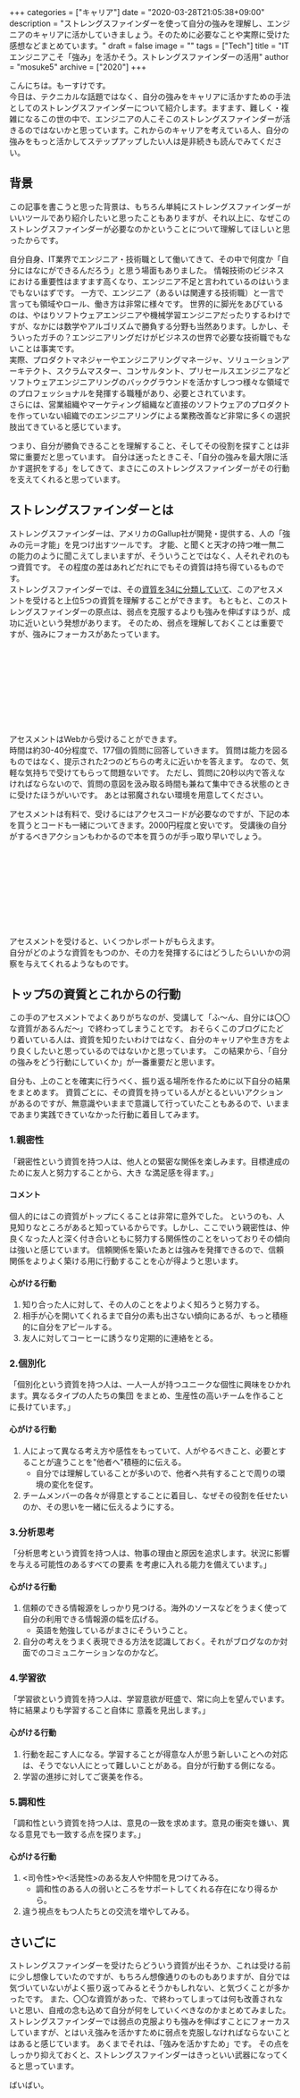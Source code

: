 +++
categories = ["キャリア"]
date = "2020-03-28T21:05:38+09:00"
description = "ストレングスファインダーを使って自分の強みを理解し、エンジニアのキャリアに活かしていきましょう。そのために必要なことや実際に受けた感想などまとめています。"
draft = false
image = ""
tags = ["Tech"]
title = "ITエンジニアこそ「強み」を活かそう。ストレングスファインダーの活用"
author = "mosuke5"
archive = ["2020"]
+++

こんにちは。もーすけです。  
今日は、テクニカルな話題ではなく、自分の強みをキャリアに活かすための手法としてのストレングスファインダーについて紹介します。ますます、難しく・複雑になるこの世の中で、エンジニアの人こそこのストレングスファインダーが活きるのではないかと思っています。これからのキャリアを考えている人、自分の強みをもっと活かしてステップアップしたい人は是非続きも読んでみてください。
<!--more-->

## 背景
この記事を書こうと思った背景は、もちろん単純にストレングスファインダーがいいツールであり紹介したいと思ったこともありますが、それ以上に、なぜこのストレングスファインダーが必要なのかということについて理解してほしいと思ったからです。

自分自身、IT業界でエンジニア・技術職として働いてきて、その中で何度か「自分にはなにができるんだろう」と思う場面もありました。
情報技術のビジネスにおける重要性はますます高くなり、エンジニア不足と言われているのはいうまでもないはずです。
一方で、エンジニア（あるいは関連する技術職）と一言で言っても領域やロール、働き方は非常に様々です。
世界的に脚光をあびているのは、やはりソフトウェアエンジニアや機械学習エンジニアだったりするわけですが、なかには数学やアルゴリズムで勝負する分野も当然あります。しかし、そういったガチの？エンジニアリングだけがビジネスの世界で必要な技術職でもないことは事実です。  
実際、プロダクトマネジャーやエンジニアリングマネージャ、ソリューションアーキテクト、スクラムマスター、コンサルタント、プリセールスエンジニアなどソフトウェアエンジニアリングのバックグラウンドを活かすしつつ様々な領域でのプロフェッショナルを発揮する職種があり、必要とされています。  
さらには、営業組織やマーケティング組織など直接のソフトウェアのプロダクトを作っていない組織でのエンジニアリングによる業務改善など非常に多くの選択肢出てきていると感じています。

つまり、自分が勝負できることを理解すること、そしてその役割を探すことは非常に重要だと思っています。
自分は迷ったときこそ、「自分の強みを最大限に活かす選択をする」をしてきて、まさにこのストレングスファインダーがその行動を支えてくれると思っています。

## ストレングスファインダーとは
ストレングスファインダーは、アメリカのGallup社が開発・提供する、人の「強みの元＝才能」を見つけ出すツールです。
才能、と聞くと天才の持つ唯一無二の能力のように聞こえてしまいますが、そういうことではなく、人それぞれのもつ資質です。
その程度の差はあれどだれにでもその資質は持ち得ているものです。  
ストレングスファインダーでは、その[資質を34に分類していて](https://www.gallup.com/cliftonstrengths/ja/253721/CliftonStrengths-34%E8%B3%87%E8%B3%AA.aspx)、このアセスメントを受けると上位5つの資質を理解することができます。
もともと、このストレングスファインダーの原点は、弱点を克服するよりも強みを伸ばすほうが、成功に近いという発想があります。
そのため、弱点を理解しておくことは重要ですが、強みにフォーカスがあたっています。

<div class="iframely-embed"><div class="iframely-responsive" style="height: 140px; padding-bottom: 0;"><a href="https://www.gallup.com/cliftonstrengths/ja/home.aspx" data-iframely-url="//cdn.iframe.ly/A4EKrXb?iframe=card-small"></a></div></div><script async src="//cdn.iframe.ly/embed.js" charset="utf-8"></script>

アセスメントはWebから受けることができます。  
時間は約30-40分程度で、177個の質問に回答していきます。
質問は能力を図るものではなく、提示された2つのどちらの考えに近いかを答えます。
なので、気軽な気持ちで受けてもらって問題ないです。
ただし、質問に20秒以内で答えなければならないので、質問の意図を汲み取る時間も兼ねて集中できる状態のときに受けたほうがいいです。
あとは邪魔されない環境を用意してください。

アセスメントは有料で、受けるにはアクセスコードが必要なのですが、下記の本を買うとコードも一緒についてきます。2000円程度と安いです。
受講後の自分がするべきアクションもわかるので本を買うのが手っ取り早いでしょう。

<div class="iframely-embed"><div class="iframely-responsive" style="height: 140px; padding-bottom: 0;"><a href="https://www.amazon.co.jp/%25E3%2581%2595%25E3%2581%2582%25E3%2580%2581%25E6%2589%258D%25E8%2583%25BD-%25E3%2581%2598%25E3%2581%25B6%25E3%2582%2593-%25E3%2581%25AB%25E7%259B%25AE%25E8%25A6%259A%25E3%2582%2581%25E3%2582%2588%25E3%2581%2586-%25E6%2596%25B0%25E7%2589%2588-%25E3%2582%25B9%25E3%2583%2588%25E3%2583%25AC%25E3%2583%25B3%25E3%2582%25B0%25E3%2582%25B9%25E3%2583%25BB%25E3%2583%2595%25E3%2582%25A1%25E3%2582%25A4%25E3%2583%25B3%25E3%2583%2580%25E3%2583%25BC2-0/dp/4532321433" data-iframely-url="//cdn.iframe.ly/ZSHwoq9?iframe=card-small"></a></div></div><script async src="//cdn.iframe.ly/embed.js" charset="utf-8"></script>

アセスメントを受けると、いくつかレポートがもらえます。  
自分がどのような資質をもつのか、その力を発揮するにはどうしたらいいかの洞察を与えてくれるようなものです。

## トップ5の資質とこれからの行動
この手のアセスメントでよくありがちなのが、受講して「ふ〜ん、自分には〇〇な資質があるんだ〜」で終わってしまうことです。
おそらくこのブログにたどり着いている人は、資質を知りたいわけではなく、自分のキャリアや生き方をより良くしたいと思っているのではないかと思っています。
この結果から、「自分の強みをどう行動にしていくか」が一番重要だと思います。

自分も、上のことを確実に行うべく、振り返る場所を作るために以下自分の結果をまとめます。
資質ごとに、その資質を持っている人がとるといいアクションがあるのですが、無意識やいままで意識して行っていたこともあるので、いままであまり実践できていなかった行動に着目してみます。

### 1.親密性
「親密性という資質を持つ人は、他人との緊密な関係を楽しみます。目標達成のために友人と努力することから、大き
な満足感を得ます。」

#### コメント
個人的にはこの資質がトップにくることは非常に意外でした。
というのも、人見知りなところがあると知っているからです。しかし、ここでいう親密性は、仲良くなった人と深く付き合いともに努力する関係性のことをいっておりその傾向は強いと感じています。
信頼関係を築いたあとは強みを発揮できるので、信頼関係をよりよく築ける用に行動することを心が得ようと思います。

#### 心がける行動
1. 知り合った人に対して、その人のことをよりよく知ろうと努力する。
1. 相手が心を開いてくれるまで自分の素も出さない傾向にあるが、もっと積極的に自分をアピールする。
1. 友人に対してコーヒーに誘うなり定期的に連絡をとる。

### 2.個別化
「個別化という資質を持つ人は、一人一人が持つユニークな個性に興味をひかれます。異なるタイプの人たちの集団
をまとめ、生産性の高いチームを作ることに長けています。」

#### 心がける行動
1. 人によって異なる考え方や感性をもっていて、人がやるべきこと、必要とすることが違うことを"他者へ"積極的に伝える。
    - 自分では理解していることが多いので、他者へ共有することで周りの環境の変化を促す。
1. チームメンバーの各々が得意とすることに着目し、なぜその役割を任せたいのか、その思いを一緒に伝えるようにする。

### 3.分析思考
「分析思考という資質を持つ人は、物事の理由と原因を追求します。状況に影響を与える可能性のあるすべての要素
を考慮に入れる能力を備えています。」

#### 心がける行動
1. 信頼のできる情報源をしっかり見つける。海外のソースなどをうまく使って自分の利用できる情報源の幅を広げる。
    - 英語を勉強しているがまさにそういうこと。
1. 自分の考えをうまく表現できる方法を認識しておく。それがブログなのか対面でのコミュニケーションなのかなど。

### 4.学習欲
「学習欲という資質を持つ人は、学習意欲が旺盛で、常に向上を望んでいます。特に結果よりも学習すること自体に
意義を見出します。」

#### 心がける行動
1. 行動を起こす人になる。学習することが得意な人が思う新しいことへの対応は、そうでない人にとって難しいことがある。自分が行動する側になる。
1. 学習の進捗に対してご褒美を作る。

### 5.調和性
「調和性という資質を持つ人は、意見の一致を求めます。意見の衝突を嫌い、異なる意見でも一致する点を探ります。」

#### 心がける行動
1. <司令性>や<活発性>のある友人や仲間を見つけてみる。
    - 調和性のある人の弱いところをサポートしてくれる存在になり得るから。
1. 違う視点をもつ人たちとの交流を増やしてみる。

## さいごに
ストレングスファインダーを受けたらどういう資質が出そうか、これは受ける前に少し想像していたのですが、もちろん想像通りのものもありますが、自分では気づいていないがよく振り返ってみるとそうかもしれない、と気づくことが多かったです。
また、〇〇な資質があった、で終わってしまっては何も改善されないと思い、自戒の念も込めて自分が何をしていくべきなのかまとめてみました。
ストレングスファインダーでは弱点の克服よりも強みを伸ばすことにフォーカスしていますが、とはいえ強みを活かすために弱点を克服しなければならないことはあると感じています。
あくまでそれは、「強みを活かすため」です。
その点をしっかり抑えておくと、ストレングスファインダーはきっといい武器になってくると思っています。

ばいばい。
